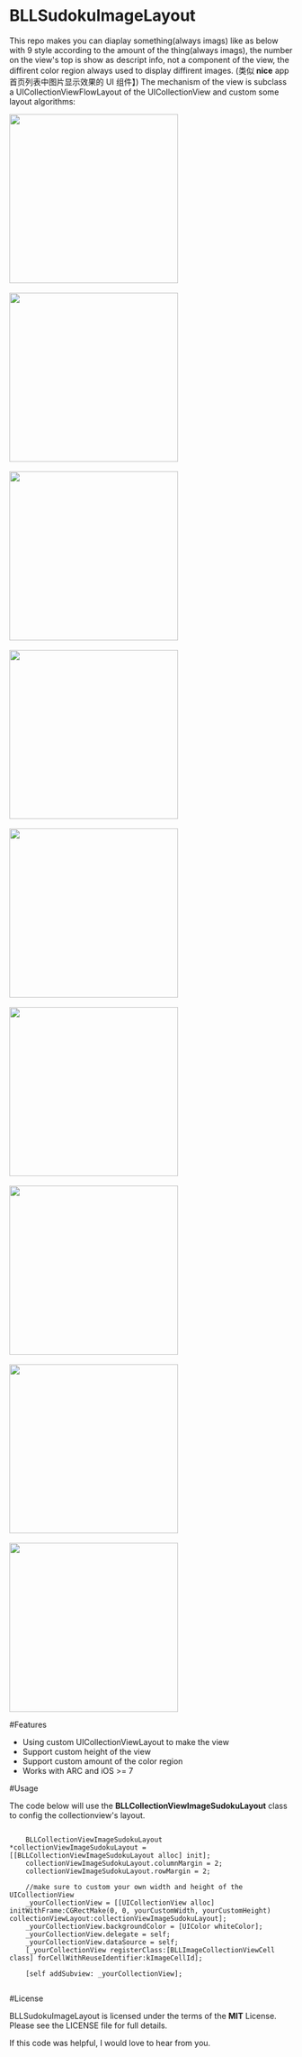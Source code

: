 # BLLSudokuImageLayout
This repo makes you can diaplay something(always imags) like as below with 9 style according to the amount of the thing(always imags), the number on the view's top is show as descript info, not a component of the view, the diffirent color region always used to display diffirent images. (类似 **nice** app 首页列表中图片显示效果的 UI 组件】) The mechanism of the view is subclass a UICollectionViewFlowLayout of the UICollectionView and custom some layout  algorithms:

<div  align="left">
	<img src="http://7xskiu.com1.z0.glb.clouddn.com/image/sudoku/1.png" width = "300" height = "300" align=center/>
</div>

<br />

<div  align="left">
	<img src="http://7xskiu.com1.z0.glb.clouddn.com/image/sudoku/2.png" width = "300" height = "300" align=center />
</div>

<br />

<div  align="left">
	<img src="http://7xskiu.com1.z0.glb.clouddn.com/image/sudoku/3.png" width = "300" height = "300" align=center />
</div>   

<br />

<div  align="left">
	<img src="http://7xskiu.com1.z0.glb.clouddn.com/image/sudoku/4.png" width = "300" height = "300" align=center />
</div>
   
<br />   

<div  align="left">
	<img src="http://7xskiu.com1.z0.glb.clouddn.com/image/sudoku/5.png" width = "300" height = "300" align=center />
</div>

<br />

<div  align="left">
	<img src="http://7xskiu.com1.z0.glb.clouddn.com/image/sudoku/6.png" width = "300" height = "300" align=center />
</div>

<br />

<div  align="left">
	<img src="http://7xskiu.com1.z0.glb.clouddn.com/image/sudoku/7.png" width = "300" height = "300" align=center />
</div>

<br />

<div  align="left">
	<img src="http://7xskiu.com1.z0.glb.clouddn.com/image/sudoku/8.png" width = "300" height = "300" align=center />
</div>


<br />

<div  align="left">
	<img src="http://7xskiu.com1.z0.glb.clouddn.com/image/sudoku/9.png" width = "300" height = "300" align=center />
</div>
    
    
#Features   

* Using custom UICollectionViewLayout to make the view
* Support custom height of the view
* Support custom amount of the color region
* Works with ARC and iOS >= 7
    
    
#Usage    

The code below will use the **BLLCollectionViewImageSudokuLayout** class to config the collectionview's layout.

```

    BLLCollectionViewImageSudokuLayout *collectionViewImageSudokuLayout = [[BLLCollectionViewImageSudokuLayout alloc] init];
    collectionViewImageSudokuLayout.columnMargin = 2;
    collectionViewImageSudokuLayout.rowMargin = 2;
    
    //make sure to custom your own width and height of the UICollectionView
    _yourCollectionView = [[UICollectionView alloc] initWithFrame:CGRectMake(0, 0, yourCustomWidth, yourCustomHeight) collectionViewLayout:collectionViewImageSudokuLayout];
    _yourCollectionView.backgroundColor = [UIColor whiteColor];
    _yourCollectionView.delegate = self;
    _yourCollectionView.dataSource = self;
    [_yourCollectionView registerClass:[BLLImageCollectionViewCell class] forCellWithReuseIdentifier:kImageCellId];
    
    [self addSubview: _yourCollectionView];
 
```
    
    
#License    

BLLSudokuImageLayout is licensed under the terms of the **MIT** License. Please see the LICENSE file for full details.

If this code was helpful, I would love to hear from you.



	

